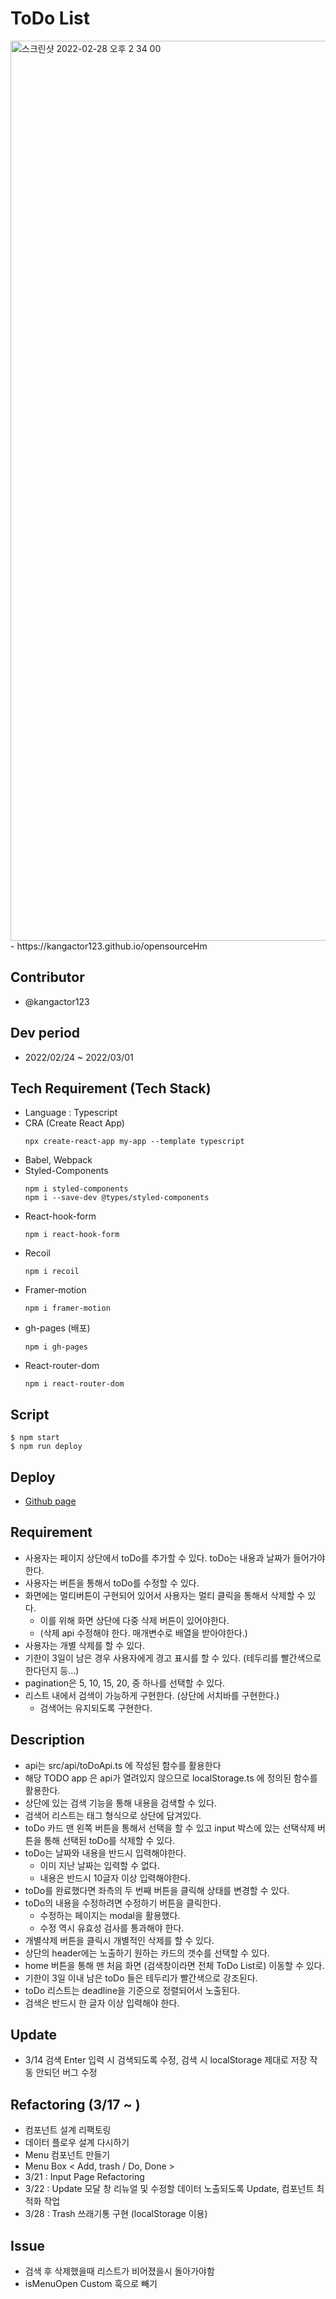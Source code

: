 # ToDo List

<img width="1440" alt="스크린샷 2022-02-28 오후 2 34 00" src="https://user-images.githubusercontent.com/82820237/155929648-3aa8b0d7-efb7-42c2-984d-e7772331c1ee.png">
- https://kangactor123.github.io/opensourceHm

## Contributor

- @kangactor123

## Dev period

- 2022/02/24 ~ 2022/03/01

## Tech Requirement (Tech Stack)

- Language : Typescript
- CRA (Create React App)
  ```
  npx create-react-app my-app --template typescript
  ```
- Babel, Webpack
- Styled-Components
  ```
  npm i styled-components
  npm i --save-dev @types/styled-components
  ```
- React-hook-form
  ```
  npm i react-hook-form
  ```
- Recoil
  ```
  npm i recoil
  ```
- Framer-motion
  ```
  npm i framer-motion
  ```
- gh-pages (배포)
  ```
  npm i gh-pages
  ```
- React-router-dom
  ```
  npm i react-router-dom
  ```

## Script

```
$ npm start
$ npm run deploy
```

## Deploy

- <a href="https://kangactor123.github.io/opensourceHm">Github page</a>

## Requirement

- 사용자는 페이지 상단에서 toDo를 추가할 수 있다. toDo는 내용과 날짜가 들어가야한다.
- 사용자는 버튼을 통해서 toDo를 수정할 수 있다.
- 화면에는 멀티버튼이 구현되어 있어서 사용자는 멀티 클릭을 통해서 삭제할 수 있다.
  - 이를 위해 화면 상단에 다중 삭제 버튼이 있어야한다.
  - (삭제 api 수정해야 한다. 매개변수로 배열을 받아야한다.)
- 사용자는 개별 삭제를 할 수 있다.
- 기한이 3일이 남은 경우 사용자에게 경고 표시를 할 수 있다. (테두리를 빨간색으로 한다던지 등...)
- pagination은 5, 10, 15, 20, 중 하나를 선택할 수 있다.
- 리스트 내에서 검색이 가능하게 구현한다. (상단에 서치바를 구현한다.)
  - 검색어는 유지되도록 구현한다.

## Description

- api는 src/api/toDoApi.ts 에 작성된 함수를 활용한다
- 해당 TODO app 은 api가 열려있지 않으므로 localStorage.ts 에 정의된 함수를 활용한다.
- 상단에 있는 검색 기능을 통해 내용을 검색할 수 있다.
- 검색어 리스트는 태그 형식으로 상단에 담겨있다.
- toDo 카드 맨 왼쪽 버튼을 통해서 선택을 할 수 있고 input 박스에 있는 선택삭제 버튼을 통해 선택된 toDo를 삭제할 수 있다.
- toDo는 날짜와 내용을 반드시 입력해야한다.
  - 이미 지난 날짜는 입력할 수 없다.
  - 내용은 반드시 10글자 이상 입력해야한다.
- toDo를 완료했다면 좌측의 두 번째 버튼을 클릭해 상태를 변경할 수 있다.
- toDo의 내용을 수정하려면 수정하기 버튼을 클릭한다.
  - 수정하는 페이지는 modal을 활용했다.
  - 수정 역시 유효성 검사를 통과해야 한다.
- 개별삭제 버튼을 클릭시 개별적인 삭제를 할 수 있다.
- 상단의 header에는 노출하기 원하는 카드의 갯수를 선택할 수 있다.
- home 버튼을 통해 맨 처음 화면 (검색창이라면 전체 ToDo List로) 이동할 수 있다.
- 기한이 3일 이내 남은 toDo 들은 테두리가 빨간색으로 강조된다.
- toDo 리스트는 deadline을 기준으로 정렬되어서 노출된다.
- 검색은 반드시 한 글자 이상 입력해야 한다.

## Update

- 3/14 검색 Enter 입력 시 검색되도록 수정, 검색 시 localStorage 제대로 저장 작동 안되던 버그 수정

## Refactoring (3/17 ~ )

- 컴포넌트 설계 리팩토링
- 데이터 플로우 설계 다시하기
- Menu 컴포넌트 만들기
- Menu Box < Add, trash / Do, Done >
- 3/21 : Input Page Refactoring
- 3/22 : Update 모달 창 리뉴얼 및 수정할 데이터 노출되도록 Update, 컴포넌트 최적화 작업
- 3/28 : Trash 쓰래기통 구현 (localStorage 이용)

## Issue

- 검색 후 삭제했을때 리스트가 비어졌을시 돌아가야함
- isMenuOpen Custom 훅으로 빼기
